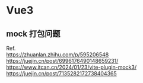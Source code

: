 # Vue3 

## mock 打包问题
Ref.  
https://zhuanlan.zhihu.com/p/595206548  
https://juejin.cn/post/6996176490148659231/  
https://www.itcan.cn/2024/01/23/vite-plugin-mock3/  
https://juejin.cn/post/7135282172738404365